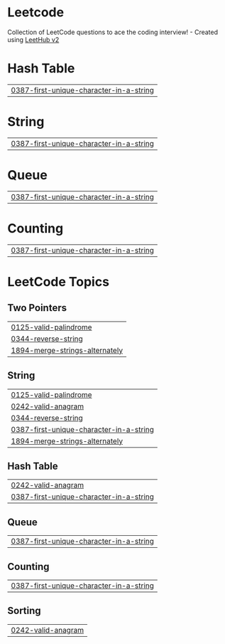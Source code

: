 # Leetcode
Collection of LeetCode questions to ace the coding interview! - Created using [LeetHub v2](https://github.com/arunbhardwaj/LeetHub-2.0)


# Hash Table
|  |
| ------- |
| [0387-first-unique-character-in-a-string](https://github.com/sauravskit/Leetcode/tree/master/0387-first-unique-character-in-a-string) |
# String
|  |
| ------- |
| [0387-first-unique-character-in-a-string](https://github.com/sauravskit/Leetcode/tree/master/0387-first-unique-character-in-a-string) |
# Queue
|  |
| ------- |
| [0387-first-unique-character-in-a-string](https://github.com/sauravskit/Leetcode/tree/master/0387-first-unique-character-in-a-string) |
# Counting
|  |
| ------- |
| [0387-first-unique-character-in-a-string](https://github.com/sauravskit/Leetcode/tree/master/0387-first-unique-character-in-a-string) |
<!---LeetCode Topics Start-->
# LeetCode Topics
## Two Pointers
|  |
| ------- |
| [0125-valid-palindrome](https://github.com/sauravskit/Leetcode/tree/master/0125-valid-palindrome) |
| [0344-reverse-string](https://github.com/sauravskit/Leetcode/tree/master/0344-reverse-string) |
| [1894-merge-strings-alternately](https://github.com/sauravskit/Leetcode/tree/master/1894-merge-strings-alternately) |
## String
|  |
| ------- |
| [0125-valid-palindrome](https://github.com/sauravskit/Leetcode/tree/master/0125-valid-palindrome) |
| [0242-valid-anagram](https://github.com/sauravskit/Leetcode/tree/master/0242-valid-anagram) |
| [0344-reverse-string](https://github.com/sauravskit/Leetcode/tree/master/0344-reverse-string) |
| [0387-first-unique-character-in-a-string](https://github.com/sauravskit/Leetcode/tree/master/0387-first-unique-character-in-a-string) |
| [1894-merge-strings-alternately](https://github.com/sauravskit/Leetcode/tree/master/1894-merge-strings-alternately) |
## Hash Table
|  |
| ------- |
| [0242-valid-anagram](https://github.com/sauravskit/Leetcode/tree/master/0242-valid-anagram) |
| [0387-first-unique-character-in-a-string](https://github.com/sauravskit/Leetcode/tree/master/0387-first-unique-character-in-a-string) |
## Queue
|  |
| ------- |
| [0387-first-unique-character-in-a-string](https://github.com/sauravskit/Leetcode/tree/master/0387-first-unique-character-in-a-string) |
## Counting
|  |
| ------- |
| [0387-first-unique-character-in-a-string](https://github.com/sauravskit/Leetcode/tree/master/0387-first-unique-character-in-a-string) |
## Sorting
|  |
| ------- |
| [0242-valid-anagram](https://github.com/sauravskit/Leetcode/tree/master/0242-valid-anagram) |
<!---LeetCode Topics End-->